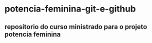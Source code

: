 # potencia-feminina-git-e-github

## repositorio do curso ministrado para o projeto potencia feminina

